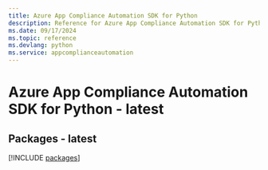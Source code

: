 ```yaml
---
title: Azure App Compliance Automation SDK for Python
description: Reference for Azure App Compliance Automation SDK for Python
ms.date: 09/17/2024
ms.topic: reference
ms.devlang: python
ms.service: appcomplianceautomation
---
```

# Azure App Compliance Automation SDK for Python - latest
## Packages - latest
[!INCLUDE [packages](app-compliance-automation-index.md)]